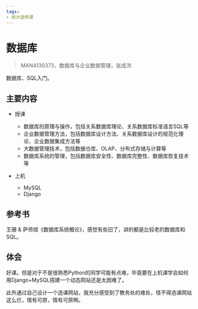 ```yaml
---
tags:
- 统计选修课
---
```


# 数据库
> MANA130373，数据库与企业数据管理，张成洪

数据库、SQL入门。

## 主要内容

- 授课
    - 数据库的原理与操作，包括关系数据库理论、关系数据库标准语言SQL等
    - 企业数据管理方法，包括数据库设计方法、关系数据库设计的规范化理论、企业数据集成方法等
    - 大数据管理技术，包括数据仓库、OLAP、分布式存储与计算等
    - 数据库系统的管理，包括数据库安全性、数据库完整性、数据库恢复技术等

- 上机
    - MySQL
    - Django

## 参考书
王珊 & 萨师煊《数据库系统概论》，感觉有些旧了，讲的都是比较老的数据库和SQL。

## 体会

好课。但是对于不是很熟悉Python的同学可能有点难，毕竟要在上机课学会如何用Django+MySQL搭建一个动态网站还是太困难了。

此外通过自己设计一个选课网站，我充分感受到了教务处的难处，怪不得选课网站这么烂，情有可原，情有可原啊。